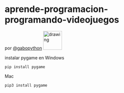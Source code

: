 # aprende-programacion-programando-videojuegos
por [@gabopython](https://www.tiktok.com/@gabopython?lang=en)
<img src="https://github.com/gabopython/IMAGES/blob/main/make_the_best_and_simplest_logo_ever_remeber_sh.jpg" alt="drawing" width="60"/>


  instalar pygame en Windows
```
pip install pygame
```
Mac
```
pip3 install pygame
```
